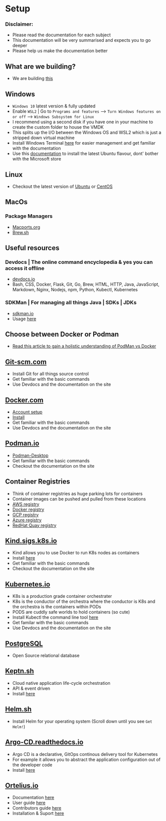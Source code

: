 # Setup
### Disclaimer:
- Please read the documentation for each subject
- This documentation will be very summarised and expects you to go deeper
- Please help us make the documentation better

## What are we building?
- We are building [this](https://filedn.eu/lJEPcSQWQQPRsWJKijxnXCQ/ortelius/gitops/01-ci-dev-ortelius-cloudnative-architecture-poc.html)

## Windows
- `Windows 10` latest version & fully updated
- Enable `WSL2` | Go to `Programs and features` --> `Turn Windows features on or off` --> `Windows Subsystem for Linux`
- I recommend using a second disk if you have one in your machine to create the custom folder to house the VMDK
- This splits up the I/O between the Windows OS and WSL2 which is just a stripped down virtual machine
- Install Windows Terminal [here](https://docs.microsoft.com/en-us/windows/terminal/install) for easier management and get familiar with the documentation
- Use this [documentation](https://www.windowscentral.com/how-install-ubuntu-2110-wsl-windows-10-and-11) to install the latest Ubuntu flavour, dont' bother with the Microsoft store

## Linux
- Checkout the latest version of [Ubuntu](https://ubuntu.com/) or [CentOS](https://www.centos.org/)

## MacOs
### Package Managers
- [Macports.org](https://www.macports.org/)
- [Brew.sh](https://brew.sh/)

## Useful resources
### Devdocs | The online command encyclopedia & yes you can access it offline
- [devdocs.io](https://devdocs.io/)
- Bash, CSS, Docker, Flask, Git, Go, Brew, HTML, HTTP, Java, JavaScript, Markdown, Nginx, Nodejs, npm, Python, Kubectl, Kubernetes
### SDKMan | For managing all things Java | SDKs | JDKs
- [sdkman.io](https://sdkman.io/)
- Usage [here](https://sdkman.io/usage)

## Choose between Docker or Podman
- [Read this article to gain a holistic understanding of PodMan vs Docker](https://www.lambdatest.com/blog/podman-vs-docker/)

## [Git-scm.com](https://git-scm.com/)
- Install Git for all things source control
- Get familiar with the basic commands
- Use Devdocs and the documentation on the site

## [Docker.com](https://www.docker.com/)
- [Account setup](https://hub.docker.com/signup)
- [Install](https://docs.docker.com/get-docker/)
- Get familiar with the basic commands
- Use Devdocs and the documentation on the site

## [Podman.io](https://podman.io/)
- [Podman-Desktop](https://podman-desktop.io/)
- Get familiar with the basic commands
- Checkout the documentation on the site

## Container Registries
- Think of container registries as huge parking lots for containers
- Container images can be pushed and pulled from these locations
- [AWS registry](https://gallery.ecr.aws/)
- [Docker registry](https://hub.docker.com/_/registry)
- [GCP registry](https://cloud.google.com/container-registry)
- [Azure registry](https://azure.microsoft.com/en-us/products/container-registry/)
- [RedHat Quay registry](https://quay.io/)

## [Kind.sigs.k8s.io](https://kind.sigs.k8s.io/)
- Kind allows you to use Docker to run K8s nodes as containers
- Install [here](https://kind.sigs.k8s.io/docs/user/quick-start/#installation)
- Get familiar with the basic commands
- Checkout the documentation on the site

## [Kubernetes.io](https://kubernetes.io/)
- K8s is a production grade container orchestrater
- K8s is the conductor of the orchestra where the conductor is K8s and the orchestra is the containers within PODs
- PODS are cuddly safe worlds to hold containers (so cute)
- Install Kubectl the command line tool [here](https://kubernetes.io/docs/tasks/tools/)
- Get familar with the basic commands
- Use Devdocs and the documentation on the site

## [PostgreSQL](https://www.postgresql.org/)
- Open Source relational database

## [Keptn.sh](https://keptn.sh/)
- Cloud native application life-cycle orchestration
- API & event driven
- Install [here](https://keptn.sh/docs/quickstart/)

## [Helm.sh](https://helm.sh/)
- Install Helm for your operating system (Scroll down until you see `Get Helm!`)

## [Argo-CD.readthedocs.io](https://argo-cd.readthedocs.io/en/stable/#:~:text=Argo%20CD%20is%20implemented%20as,target%20state%20is%20considered%20OutOfSync%20.)
- Argo CD is a declarative, GitOps continous delivery tool for Kubernetes
- For example it allows you to abstract the application configuration out of the developer code
- Install [here](https://argo-cd.readthedocs.io/en/stable/getting_started/)

## [Ortelius.io](https://ortelius.io/)
- Documentation [here](https://docs.ortelius.io/guides/)
- User guide [here](https://docs.ortelius.io/guides/userguide/)
- Contributors guide [here](https://docs.ortelius.io/guides/contributorguide/)
- Installation & Suport [here](https://docs.ortelius.io/guides/userguide/installation-and-support/)